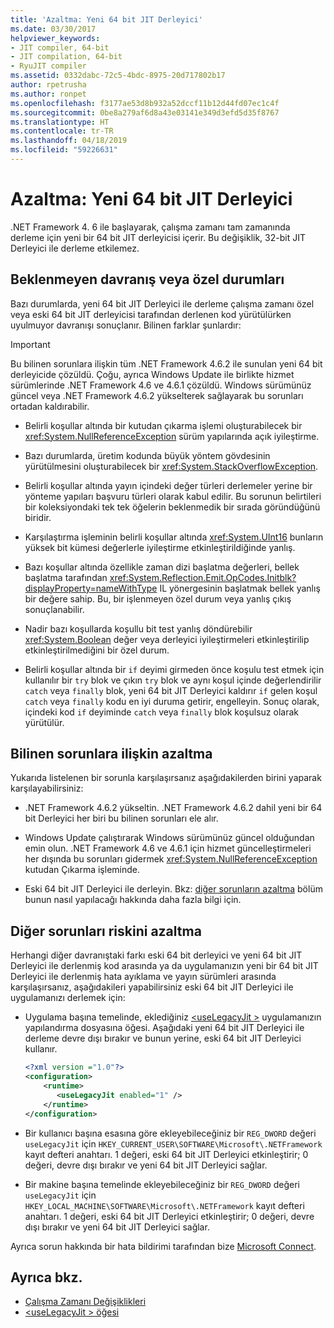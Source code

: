 ```yaml
---
title: 'Azaltma: Yeni 64 bit JIT Derleyici'
ms.date: 03/30/2017
helpviewer_keywords:
- JIT compiler, 64-bit
- JIT compilation, 64-bit
- RyuJIT compiler
ms.assetid: 0332dabc-72c5-4bdc-8975-20d717802b17
author: rpetrusha
ms.author: ronpet
ms.openlocfilehash: f3177ae53d8b932a52dccf11b12d44fd07ec1c4f
ms.sourcegitcommit: 0be8a279af6d8a43e03141e349d3efd5d35f8767
ms.translationtype: HT
ms.contentlocale: tr-TR
ms.lasthandoff: 04/18/2019
ms.locfileid: "59226631"
---
```

# <a name="mitigation-new-64-bit-jit-compiler"></a>Azaltma: Yeni 64 bit JIT Derleyici
.NET Framework 4. 6 ile başlayarak, çalışma zamanı tam zamanında derleme için yeni bir 64 bit JIT derleyicisi içerir. Bu değişiklik, 32-bit JIT Derleyici ile derleme etkilemez.  
  
## <a name="unexpected-behavior-or-exceptions"></a>Beklenmeyen davranış veya özel durumları  
 Bazı durumlarda, yeni 64 bit JIT Derleyici ile derleme çalışma zamanı özel veya eski 64 bit JIT derleyicisi tarafından derlenen kod yürütülürken uyulmuyor davranışı sonuçlanır. Bilinen farklar şunlardır:  
  
> [!IMPORTANT]
>  Bu bilinen sorunlara ilişkin tüm .NET Framework 4.6.2 ile sunulan yeni 64 bit derleyicide çözüldü. Çoğu, ayrıca Windows Update ile birlikte hizmet sürümlerinde .NET Framework 4.6 ve 4.6.1 çözüldü. Windows sürümünüz güncel veya .NET Framework 4.6.2 yükselterek sağlayarak bu sorunları ortadan kaldırabilir.  
  
-   Belirli koşullar altında bir kutudan çıkarma işlemi oluşturabilecek bir <xref:System.NullReferenceException> sürüm yapılarında açık iyileştirme.  
  
-   Bazı durumlarda, üretim kodunda büyük yöntem gövdesinin yürütülmesini oluşturabilecek bir <xref:System.StackOverflowException>.  
  
-   Belirli koşullar altında yayın içindeki değer türleri derlemeler yerine bir yönteme yapıları başvuru türleri olarak kabul edilir. Bu sorunun belirtileri bir koleksiyondaki tek tek öğelerin beklenmedik bir sırada göründüğünü biridir.  
  
-   Karşılaştırma işleminin belirli koşullar altında <xref:System.UInt16> bunların yüksek bit kümesi değerlerle iyileştirme etkinleştirildiğinde yanlış.  
  
-   Bazı koşullar altında özellikle zaman dizi başlatma değerleri, bellek başlatma tarafından <xref:System.Reflection.Emit.OpCodes.Initblk?displayProperty=nameWithType> IL yönergesinin başlatmak bellek yanlış bir değere sahip. Bu, bir işlenmeyen özel durum veya yanlış çıkış sonuçlanabilir.  
  
-   Nadir bazı koşullarda koşullu bit test yanlış döndürebilir <xref:System.Boolean> değer veya derleyici iyileştirmeleri etkinleştirilip etkinleştirilmediğini bir özel durum.  
  
-   Belirli koşullar altında bir `if` deyimi girmeden önce koşulu test etmek için kullanılır bir `try` blok ve çıkın `try` blok ve aynı koşul içinde değerlendirilir `catch` veya `finally` blok, yeni 64 bit JIT Derleyici kaldırır `if` gelen koşul `catch` veya `finally` kodu en iyi duruma getirir, engelleyin. Sonuç olarak, içindeki kod `if` deyiminde `catch` veya `finally` blok koşulsuz olarak yürütülür.  
  
<a name="General"></a>   
## <a name="mitigation-of-known-issues"></a>Bilinen sorunlara ilişkin azaltma  
 Yukarıda listelenen bir sorunla karşılaşırsanız aşağıdakilerden birini yaparak karşılayabilirsiniz:  
  
-   .NET Framework 4.6.2 yükseltin. .NET Framework 4.6.2 dahil yeni bir 64 bit Derleyici her biri bu bilinen sorunları ele alır.  
  
-   Windows Update çalıştırarak Windows sürümünüz güncel olduğundan emin olun. .NET Framework 4.6 ve 4.6.1 için hizmet güncelleştirmeleri her dışında bu sorunları gidermek <xref:System.NullReferenceException> kutudan Çıkarma işleminde.  
  
-   Eski 64 bit JIT Derleyici ile derleyin. Bkz: [diğer sorunların azaltma](#Other) bölüm bunun nasıl yapılacağı hakkında daha fazla bilgi için.  
  
<a name="Other"></a>   
## <a name="mitigation-of-other-issues"></a>Diğer sorunları riskini azaltma  
 Herhangi diğer davranıştaki farkı eski 64 bit derleyici ve yeni 64 bit JIT Derleyici ile derlenmiş kod arasında ya da uygulamanızın yeni bir 64 bit JIT Derleyici ile derlenmiş hata ayıklama ve yayın sürümleri arasında karşılaşırsanız, aşağıdakileri yapabilirsiniz eski 64 bit JIT Derleyici ile uygulamanızı derlemek için:  
  
-   Uygulama başına temelinde, eklediğiniz [ \<useLegacyJit >](../../../docs/framework/configure-apps/file-schema/runtime/uselegacyjit-element.md) uygulamanızın yapılandırma dosyasına öğesi. Aşağıdaki yeni 64 bit JIT Derleyici ile derleme devre dışı bırakır ve bunun yerine, eski 64 bit JIT Derleyici kullanır.  
  
    ```xml  
    <?xml version ="1.0"?>  
    <configuration>  
        <runtime>  
           <useLegacyJit enabled="1" />  
        </runtime>  
    </configuration>  
    ```  
  
-   Bir kullanıcı başına esasına göre ekleyebileceğiniz bir `REG_DWORD` değeri `useLegacyJit` için `HKEY_CURRENT_USER\SOFTWARE\Microsoft\.NETFramework` kayıt defteri anahtarı. 1 değeri, eski 64 bit JIT Derleyici etkinleştirir; 0 değeri, devre dışı bırakır ve yeni 64 bit JIT Derleyici sağlar.  
  
-   Bir makine başına temelinde ekleyebileceğiniz bir `REG_DWORD` değeri `useLegacyJit` için `HKEY_LOCAL_MACHINE\SOFTWARE\Microsoft\.NETFramework` kayıt defteri anahtarı. 1 değeri, eski 64 bit JIT Derleyici etkinleştirir; 0 değeri, devre dışı bırakır ve yeni 64 bit JIT Derleyici sağlar.  
  
 Ayrıca sorun hakkında bir hata bildirimi tarafından bize [Microsoft Connect](https://connect.microsoft.com/VisualStudio).  
  
## <a name="see-also"></a>Ayrıca bkz.

- [Çalışma Zamanı Değişiklikleri](../../../docs/framework/migration-guide/runtime-changes-in-the-net-framework-4-6.md)
- [\<useLegacyJit > öğesi](../../../docs/framework/configure-apps/file-schema/runtime/uselegacyjit-element.md)
